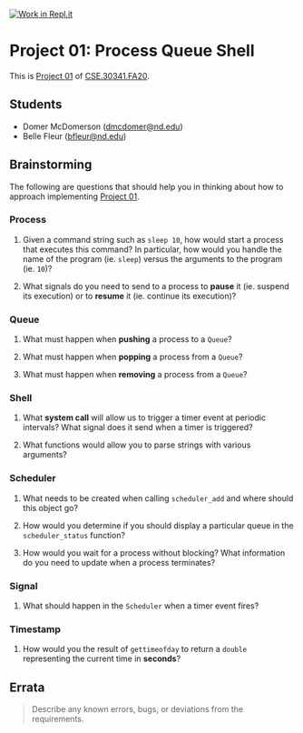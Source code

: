 [![Work in Repl.it](https://classroom.github.com/assets/work-in-replit-14baed9a392b3a25080506f3b7b6d57f295ec2978f6f33ec97e36a161684cbe9.svg)](https://classroom.github.com/online_ide?assignment_repo_id=277579&assignment_repo_type=GroupAssignmentRepo)
# Project 01: Process Queue Shell

This is [Project 01] of [CSE.30341.FA20].

## Students

- Domer McDomerson (dmcdomer@nd.edu)
- Belle Fleur (bfleur@nd.edu)

## Brainstorming

The following are questions that should help you in thinking about how to
approach implementing [Project 01].

### Process

1. Given a command string such as `sleep 10`, how would start a process that
   executes this command?  In particular, how would you handle the name of the
   program (ie. `sleep`) versus the arguments to the program (ie. `10`)?

2. What signals do you need to send to a process to **pause** it (ie. suspend
   its execution) or to **resume** it (ie. continue its execution)?

### Queue

1. What must happen when **pushing** a process to a `Queue`?

2. What must happen when **popping** a process from a `Queue`?

3. What must happen when **removing** a process from a `Queue`?

### Shell

1. What **system call** will allow us to trigger a timer event at periodic
   intervals?  What signal does it send when a timer is triggered?

2. What functions would allow you to parse strings with various arguments?

### Scheduler

1. What needs to be created when calling `scheduler_add` and where should this
   object go?

2. How would you determine if you should display a particular queue in the
   `scheduler_status` function?

3. How would you wait for a process without blocking? What information do you
   need to update when a process terminates?

### Signal

1. What should happen in the `Scheduler` when a timer event fires?

### Timestamp

1. How would you the result of `gettimeofday` to return a `double` representing
   the current time in **seconds**?

## Errata

> Describe any known errors, bugs, or deviations from the requirements.

[Project 01]:       https://www3.nd.edu/~pbui/teaching/cse.30341.fa20/project01.html
[CSE.30341.FA20]:   https://www3.nd.edu/~pbui/teaching/cse.30341.fa20/
